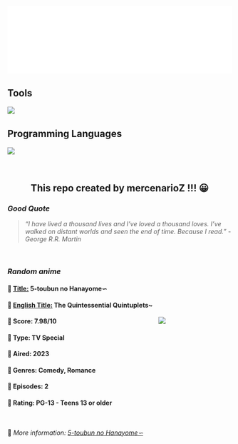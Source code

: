 
<img src="svg/nai.svg" />

<p>
  <h2>Tools</h2>
  <a href="https://skillicons.dev">
    <img src="https://skillicons.dev/icons?i=git,bash,vim,ubuntu,tensorflow,pytorch,docker,raspberrypi" />
  </a>

  <br />

  <h2>Programming Languages</h2>

  <a href="https://skillicons.dev">
    <img src="https://skillicons.dev/icons?i=python,c,cpp" />
  </a>
</p>

<br />

<h2 align="center">This repo created by mercenarioZ !!! 😀</h2>
<h3><i>Good Quote</i></h3>

<blockquote>
<i>
“I have lived a thousand lives and I’ve loved a thousand loves. I’ve walked on distant worlds and seen the end of time. Because I read.” - George R.R. Martin
</i>
</blockquote>

<br />

<h3><i>Random anime</i></h3>

<h4>
  <strong>🥭 <u>Title:</u></strong> 5-toubun no Hanayome∽
</h4>

<h4>🌿 <u>English Title:</u> The Quintessential Quintuplets~</h4>

<img align="right" width="165" src=https://cdn.myanimelist.net/images/anime/1567/135752.jpg />

<h4>🌱 Score: 7.98/10</h4>

<h4>🌲 Type: TV Special</h4>

<h4>🌴 Aired: 2023</h4>

<h4>🌵 Genres: Comedy, Romance</h4>

<h4>🥑 Episodes: 2</h4>

<h4>🍏 Rating: PG-13 - Teens 13 or older</h4>

<br />

🍂 *More information: [5-toubun no Hanayome∽](https://myanimelist.net/anime/54915/5-toubun_no_Hanayome∽)*
    